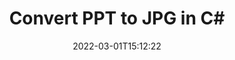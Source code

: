 ---
############################# Static ############################
layout: "auto-gen-conversion"
date: 2022-03-01T15:12:22
draft: false
otherformats: bmp doc docm docx dot dotm dotx epub gif ico jpeg jpg md odt ott pdf png psd rtf tex tif tiff txt xps
breadcrumb: PPT to JPG in C#

############################# Head ############################
head_title: "PPT to JPG Converter in C#"
head_description: "Convert PPT to JPG in .NET using a few lines of code. Use the GroupDocs Document Conversion API to convert over 160 file formats."

############################# Header ############################
title: "Convert PPT to JPG in C#"
description: "PPT to JPG conversion with a few lines of .NET code"
bg_image: "https://cms.admin.containerize.com/templates/aspose/App_Themes/V3/images/bg/header1.png"
bg_overlay: false
button:
    enable: true

############################# SubMenu ############################
submenu:
    enable: true

    left:
        img_alt: "GroupDocs.Conversion for .NET"
        image: "https://cms.admin.containerize.com/templates/groupdocs/images/product-logos/90x90-noborder/groupdocs-conversion-net.png"
        product: "GroupDocs.Conversion"
        platform: ".NET"

    

############################# About ############################
about:
    enable: true
    title: "About GroupDocs.Conversion для .NET API"
    content: |
        [GroupDocs.Conversion for .NET](https://products.groupdocs.com/conversion/net/) can be used to convert Microsoft Word, Excel, PowerPoint, PDF, Visio and other formats. GroupDocs.Conversion is a standalone API that is suitable for back-end and internal systems where high performance is required. It does not depend on any software such as Microsoft or Open Office.
    

overview:
    enable: true
    content: |
        Convert your PPT files to JPG in .NET easily. You can use just a couple of C# code lines in any platform of your choice like - Windows, Linux, macOS.
        You can try PPT to JPG conversion for free and evaluate conversion results quality.
        Along with simple file conversion scenarios you can try more advanced options for loading source PPT file and for saving output JPG result. 
        
        For example, for the source PPT file you may use the following load options:

        * auto-detect file format;
        * specify password for protected files (if file format supports it);
        * replace missing fonts to preserve document appearance.
        
        There are also advanced convert options for the JPG file:

        * convert specific document page or page range;
        * add a watermark to the converted JPG file.

        Once conversion is completed you can save your JPG file to the local file path or any third-party storage like FTP, Amazon S3, Google Drive, Dropbox etc.
        Please note - to convert PPT to JPG there is no need for any additional software installed - like MS Office, Open Office, Adobe Acrobat Reader etc. 


############################# Steps ############################
steps:
    enable: true
    title_left: "Steps to convert PPT to JPG in C#"
    content_left: |
        [GroupDocs.Conversion](https://products.groupdocs.com/conversion/net/) makes it easy for developers to convert a PPT file to JPG with a few lines of code.

        * Create an instance of the Converter class and provide the file PPT with the full path
        * Create and set ConvertOptions for JPG type.
        * Call the Converter.Convert method and pass the full path and format (JPG) as a parameter
        
    title_right: "System Requirements"
    content_right: |
        Basic conversion with GroupDocs.Conversion for .NET can be done in just a few simple steps. Our APIs are supported on all major platforms and operating systems. Before executing the code below, make sure you have the following prerequisites installed on your system.

        * Operating systems: Microsoft Windows, Linux, MacOS
        * Development environments: Microsoft Visual Studio, Xamarin, MonoDevelop
        * Frameworks: .NET Framework, .NET Standard, .NET Core, Mono
        * Get the latest GroupDocs.Conversion for .NET from [Nuget](https://www.nuget.org/packages/groupdocs.conversion)
        
    code: |
        ```cs
        // Load PPT file
        var converter = new GroupDocs.Conversion.Converter("template.ppt");
        // Set conversion parameters for JPG format
        var convertOptions = converter.GetPossibleConversions()["jpg"].ConvertOptions;
        // Convert to JPG format
        converter.Convert("output.jpg", convertOptions);        
        ```
        
demos:
    enable: true
    title: "PPT to JPG Live Demo"
    content: |
       Convert PPT to JPG now by visiting the [GroupDocs.Conversion App](https://products.groupdocs.app/conversion/family) website. Online demo has the following advantages
          

more_formats:
    enable: true
    title: "Other supported transformations PPT"
    content: "You can also convert PPT to many other file formats. Please see the list below."
       
       
back_to_top:
    enable: true
---